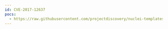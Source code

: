 ```yaml
---
id: CVE-2017-12637
pocs:
  - https://raw.githubusercontent.com/projectdiscovery/nuclei-templates/master/cves/CVE-2017-12637.yaml
---
```

